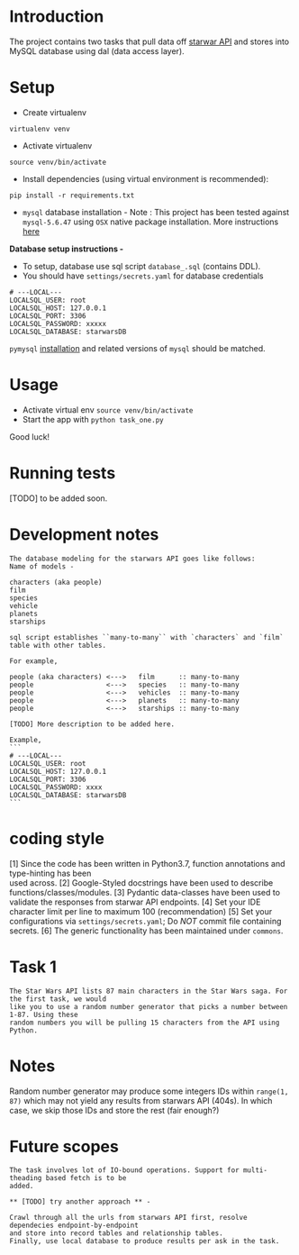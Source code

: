 # Introduction

The project contains two tasks that pull data off [starwar API](https://swapi.co) and stores into 
MySQL database using dal (data access layer).

# Setup
-   Create virtualenv

```
virtualenv venv
```
-   Activate virtualenv

```
source venv/bin/activate
```

-   Install dependencies (using virtual environment is recommended):
```
pip install -r requirements.txt
```

-   `mysql` database installation - 
    Note : This project has been tested against `mysql-5.6.47` using `OSX` native package installation. 
    More instructions [here](https://dev.mysql.com/doc/refman/5.6/en/osx-installation-pkg.html) 

**Database setup instructions -**

-   To setup, database use sql script `database_.sql` (contains DDL).
-   You should have `settings/secrets.yaml` for database credentials

```
# ---LOCAL---
LOCALSQL_USER: root
LOCALSQL_HOST: 127.0.0.1
LOCALSQL_PORT: 3306
LOCALSQL_PASSWORD: xxxxx
LOCALSQL_DATABASE: starwarsDB
```

`pymysql` [installation](https://pymysql.readthedocs.io/en/latest/user/installation.html) and 
related versions of `mysql` should be matched.

# Usage
-   Activate virtual env `source venv/bin/activate`
-   Start the app with `python task_one.py`

Good luck!

# Running tests

[TODO] to be added soon.

# Development notes


    The database modeling for the starwars API goes like follows: 
    Name of models -
    
    characters (aka people)    
    film          
    species                   
    vehicle                   
    planets                   
    starships                 
    
    sql script establishes ``many-to-many`` with `characters` and `film` table with other tables.
    
    For example,
    
    people (aka characters) <--->   film      :: many-to-many
    people                  <--->   species   :: many-to-many 
    people                  <--->   vehicles  :: many-to-many
    people                  <--->   planets   :: many-to-many
    people                  <--->   starships :: many-to-many
    
    [TODO] More description to be added here.
    
    Example, 
    ```
    # ---LOCAL---
    LOCALSQL_USER: root
    LOCALSQL_HOST: 127.0.0.1
    LOCALSQL_PORT: 3306
    LOCALSQL_PASSWORD: xxxx
    LOCALSQL_DATABASE: starwarsDB
    ```

# coding style

[1] Since the code has been written in Python3.7, function annotations and type-hinting has been  
    used across.
[2] Google-Styled docstrings have been used to describe functions/classes/modules.
[3] Pydantic data-classes have been used to validate the responses from starwar API endpoints.
[4] Set your IDE character limit per line to maximum 100 (recommendation)
[5] Set your configurations via ``settings/secrets.yaml``; Do *NOT* commit file containing secrets.
[6] The generic functionality has been maintained under ``commons``.
    
# Task 1

    The Star Wars API lists 87 main characters in the Star Wars saga. For the first task, we would
    like you to use a random number generator that picks a number between 1-87. Using these
    random numbers you will be pulling 15 characters from the API using Python.
    
# Notes

Random number generator may produce some integers IDs within `range(1, 87)` which may not yield any
results from starwars API (404s). In which case, we skip those IDs and store the rest (fair enough?)


# Future scopes

    The task involves lot of IO-bound operations. Support for multi-theading based fetch is to be 
    added.
    
    ** [TODO] try another approach ** - 
    
    Crawl through all the urls from starwars API first, resolve dependecies endpoint-by-endpoint 
    and store into record tables and relationship tables.
    Finally, use local database to produce results per ask in the task.
                       
    
